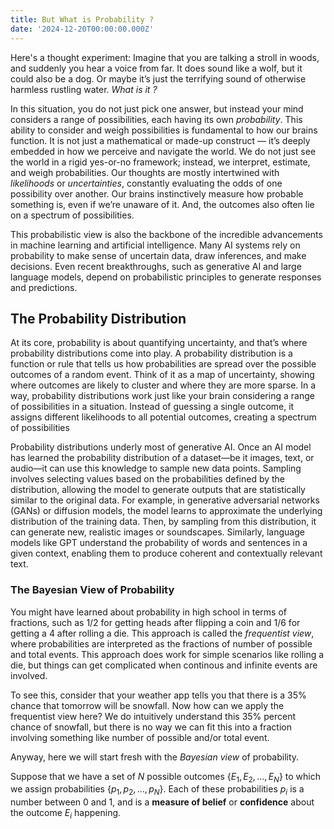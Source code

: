 ```yaml
---
title: But What is Probability ?
date: '2024-12-20T00:00:00.000Z'
---
```


Here's a thought experiment: Imagine that you are talking a stroll in woods, and suddenly you hear a voice from far. It does sound like a wolf, but it could also be a dog. Or maybe it’s just the terrifying sound of otherwise harmless rustling water. _What is it ?_

In this situation, you do not just pick one answer, but instead your mind considers a range of possibilities, each having its own _probability_. This ability to consider and weigh possibilities is fundamental to how our brains function. It is not just a mathematical or made-up construct — it’s deeply embedded in how we perceive and navigate the world. We do not just see the world in a rigid yes-or-no framework; instead, we interpret, estimate, and weigh probabilities. Our thoughts are mostly intertwined with _likelihoods_ or _uncertainties_, constantly evaluating the odds of one possibility over another. Our brains instinctively measure how probable something is, even if we’re unaware of it. And, the outcomes also often lie on a spectrum of possibilities.

This probabilistic view is also the backbone of the incredible advancements in machine learning and artificial intelligence. Many AI systems rely on probability to make sense of uncertain data, draw inferences, and make decisions. Even recent breakthroughs, such as generative AI and large language models, depend on probabilistic principles to generate responses and predictions.

## The Probability Distribution

At its core, probability is about quantifying uncertainty, and that’s where probability distributions come into play. A probability distribution is a function or rule that tells us how probabilities are spread over the possible outcomes of a random event. Think of it as a map of uncertainty, showing where outcomes are likely to cluster and where they are more sparse. In a way, probability distributions work just like your brain considering a range of possibilities in a situation. Instead of guessing a single outcome, it assigns different likelihoods to all potential outcomes, creating a spectrum of possibilities

Probability distributions underly most of generative AI. Once an AI model has learned the probability distribution of a dataset—be it images, text, or audio—it can use this knowledge to sample new data points. Sampling involves selecting values based on the probabilities defined by the distribution, allowing the model to generate outputs that are statistically similar to the original data. For example, in generative adversarial networks (GANs) or diffusion models, the model learns to approximate the underlying distribution of the training data. Then, by sampling from this distribution, it can generate new, realistic images or soundscapes. Similarly, language models like GPT understand the probability of words and sentences in a given context, enabling them to produce coherent and contextually relevant text.

### The Bayesian View of Probability

You might have learned about probability in high school in terms of fractions, such as 1/2 for getting heads after flipping a coin and 1/6 for getting a 4 after rolling a die. This approach is called the *frequentist view*, where probabilities are interpreted as the fractions of number of possible and total events. This approach does work for simple scenarios like rolling a die, but things can get complicated when continous and infinite events are involved.

To see this, consider that your weather app tells you that there is a 35% chance that tomorrow will be snowfall. Now how can we apply the frequentist view here? We do intuitively understand this 35% percent chance of snowfall, but there is no way we can fit this into a fraction involving something like number of possible and/or total event.

Anyway, here we will start fresh with the *Bayesian view* of probability.

Suppose that we have a set of $N$ possible outcomes $\{ E_1, E_2, \dots, E_N \}$ to which we assign probabilities $\{ p_1, p_2, \dots, p_N \}$. Each of these probabilities $p_i$ is a number between 0 and 1, and is a **measure of belief** or **confidence** about the outcome $E_i$ happening.

